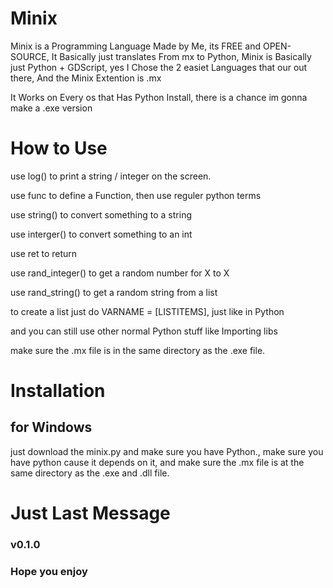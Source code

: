 # Minix
Minix is a Programming Language Made by Me, its FREE and OPEN-SOURCE, It Basically just translates From mx to Python,
Minix is Basically just Python +  GDScript, yes I Chose the 2 easiet
Languages that our out there, And the Minix Extention is .mx

It Works on Every os that Has Python Install, there is a chance im gonna make a .exe version

# How to Use
use log() to print a string / integer on the screen.

use func to define a Function, then use reguler python terms

use string() to convert something to a string

use interger() to convert something to an int

use ret to return

use rand_integer() to get a random number for X to X

use rand_string() to get a random string from a list

to create a list just do VARNAME = [LISTITEMS], just like in Python

and you can still use other normal Python stuff like Importing libs

make sure the .mx file is in the same directory as the .exe file.


# Installation
## for Windows
just download the minix.py and make sure you have Python.,
make sure you have python cause it depends on it,
and make sure the .mx file is at the same directory as the .exe and .dll file.

# Just Last Message

### v0.1.0
### Hope you enjoy

